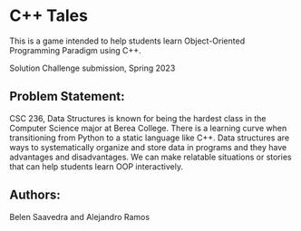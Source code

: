 # C++ Tales

This is a game intended to help students learn Object-Oriented Programming Paradigm using C++. 

Solution Challenge submission, Spring 2023 

## Problem Statement: 
CSC 236, Data Structures is known for being the hardest class in the Computer Science major at Berea College. There is a learning curve when transitioning from Python to a static language like C++. Data structures are ways to systematically organize and store data in programs and they have advantages and disadvantages. We can make relatable situations or stories that can help students learn OOP interactively. 

## Authors: 
Belen Saavedra and Alejandro Ramos 
